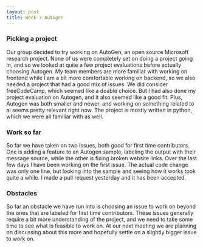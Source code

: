 ```yaml
---
layout: post
title: Week 7 Autogen
---
```


### Picking a project
Our group decided to try working on AutoGen, an open source Microsoft research project. None of us were completely set on doing a project going in, and so we looked at quite a few project evaluations before actually choosing Autogen. My team members are more familiar with working on frontend while I am a bit more comfortable working on backend, so we also needed a project that had a good mix of issues. We did consider freeCodeCamp, which seemed like a doable choice. But I had also done my project evaluation on Autogen, and it also seemed like a good fit. Plus, Autogen was both smaller and newer, and working on something related to ai seems pretty relevant right now. The project is mostly written in python, which we were all familiar with as well. 

<!--more-->
### Work so far
So far we have taken on two issues, both good for first time contributors. One is adding a feature to an Autogen sample, labeling the output with their message source, while the other is fixing broken website links. Over the last few days I have been working on the first issue. The actual code change was only one line, but looking into the sample and seeing how it works took quite a while. I made a pull request yesterday and it has been accepted.

### Obstacles
So far an obstacle we have run into is choosing an issue to work on beyond the ones that are labeled for first time contributors. These issues generally require a bit more understanding of the project, and we need to take some time to see what is feasible to work on. At our next meeting we are planning on discussing about this more and hopefully settle on a slightly bigger issue to work on.
